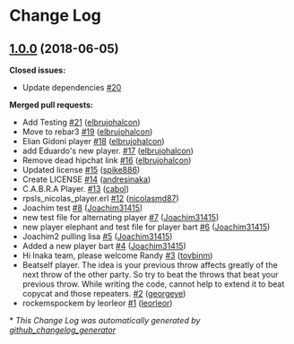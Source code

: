 # Change Log

## [1.0.0](https://github.com/inaka/rpsls/tree/1.0.0) (2018-06-05)
**Closed issues:**

- Update dependencies [\#20](https://github.com/inaka/rpsls/issues/20)

**Merged pull requests:**

- Add Testing [\#21](https://github.com/inaka/rpsls/pull/21) ([elbrujohalcon](https://github.com/elbrujohalcon))
- Move to rebar3 [\#19](https://github.com/inaka/rpsls/pull/19) ([elbrujohalcon](https://github.com/elbrujohalcon))
- Elian Gidoni player [\#18](https://github.com/inaka/rpsls/pull/18) ([elbrujohalcon](https://github.com/elbrujohalcon))
- add Eduardo's new player. [\#17](https://github.com/inaka/rpsls/pull/17) ([elbrujohalcon](https://github.com/elbrujohalcon))
- Remove dead hipchat link [\#16](https://github.com/inaka/rpsls/pull/16) ([elbrujohalcon](https://github.com/elbrujohalcon))
- Updated license [\#15](https://github.com/inaka/rpsls/pull/15) ([spike886](https://github.com/spike886))
- Create LICENSE [\#14](https://github.com/inaka/rpsls/pull/14) ([andresinaka](https://github.com/andresinaka))
- C.A.B.R.A Player. [\#13](https://github.com/inaka/rpsls/pull/13) ([cabol](https://github.com/cabol))
- rpsls\_nicolas\_player.erl [\#12](https://github.com/inaka/rpsls/pull/12) ([nicolasmd87](https://github.com/nicolasmd87))
- Joachim test [\#8](https://github.com/inaka/rpsls/pull/8) ([Joachim31415](https://github.com/Joachim31415))
- new test file for alternating player [\#7](https://github.com/inaka/rpsls/pull/7) ([Joachim31415](https://github.com/Joachim31415))
- new player elephant and test file for player bart [\#6](https://github.com/inaka/rpsls/pull/6) ([Joachim31415](https://github.com/Joachim31415))
- Joachim2 pulling lisa [\#5](https://github.com/inaka/rpsls/pull/5) ([Joachim31415](https://github.com/Joachim31415))
- Added a new player bart [\#4](https://github.com/inaka/rpsls/pull/4) ([Joachim31415](https://github.com/Joachim31415))
- Hi Inaka team, please welcome Randy [\#3](https://github.com/inaka/rpsls/pull/3) ([tovbinm](https://github.com/tovbinm))
- Beatself player. The idea is your previous throw affects greatly of the next throw of the other party. So try to beat the throws that beat your previous throw. While writing the code, cannot help to extend it to beat copycat and those repeaters.  [\#2](https://github.com/inaka/rpsls/pull/2) ([georgeye](https://github.com/georgeye))
- rockemspockem by leorleor [\#1](https://github.com/inaka/rpsls/pull/1) ([leorleor](https://github.com/leorleor))



\* *This Change Log was automatically generated by [github_changelog_generator](https://github.com/skywinder/Github-Changelog-Generator)*
